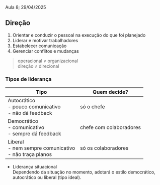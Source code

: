 Aula 8; 29/04/2025

## Direção
1. Orientar e conduzir o pessoal na execução do que foi planejado
2. Liderar e motivar trabalhadores
3. Estabelecer comunicação
4. Gerenciar conflitos e mudanças

> operacional ≠ organizacional \
> direção ≠ direcional

### Tipos de liderança
| Tipo                                                       | Quem decide?            |
| ---------------------------------------------------------- | ----------------------- |
| Autocrático<br>- pouco comunicativo<br>- não dá feedback   | só o chefe              |
| Democrático<br>- comunicativo<br>- sempre dá feedback      | chefe com colaboradores |
| Liberal<br>- nem sempre comunicativo<br>- não traça planos | só os colaboradores     |

- Liderança situacional \
Dependendo da situação no momento, adotará o estilo democrático, autocrático ou liberal (tipo ideal).
